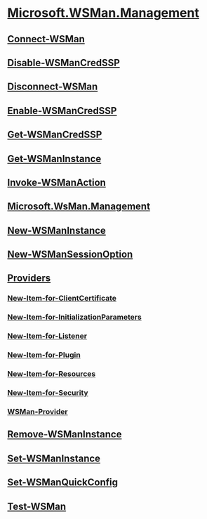 #  [Microsoft.WSMan.Management]()
##  [Connect-WSMan](Connect-WSMan.md)
##  [Disable-WSManCredSSP](Disable-WSManCredSSP.md)
##  [Disconnect-WSMan](Disconnect-WSMan.md)
##  [Enable-WSManCredSSP](Enable-WSManCredSSP.md)
##  [Get-WSManCredSSP](Get-WSManCredSSP.md)
##  [Get-WSManInstance](Get-WSManInstance.md)
##  [Invoke-WSManAction](Invoke-WSManAction.md)
##  [Microsoft.WsMan.Management](Microsoft.WsMan.Management.md)
##  [New-WSManInstance](New-WSManInstance.md)
##  [New-WSManSessionOption](New-WSManSessionOption.md)
##  [Providers]()
###  [New-Item-for-ClientCertificate](Providers/New-Item-for-ClientCertificate.md)
###  [New-Item-for-InitializationParameters](Providers/New-Item-for-InitializationParameters.md)
###  [New-Item-for-Listener](Providers/New-Item-for-Listener.md)
###  [New-Item-for-Plugin](Providers/New-Item-for-Plugin.md)
###  [New-Item-for-Resources](Providers/New-Item-for-Resources.md)
###  [New-Item-for-Security](Providers/New-Item-for-Security.md)
###  [WSMan-Provider](Providers/WSMan-Provider.md)
##  [Remove-WSManInstance](Remove-WSManInstance.md)
##  [Set-WSManInstance](Set-WSManInstance.md)
##  [Set-WSManQuickConfig](Set-WSManQuickConfig.md)
##  [Test-WSMan](Test-WSMan.md)
